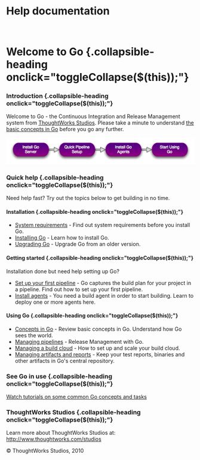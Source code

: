 Help documentation
==================

 

Welcome to Go {.collapsible-heading onclick="toggleCollapse($(this));"}
=============

### Introduction {.collapsible-heading onclick="toggleCollapse($(this));"}

Welcome to Go - the Continuous Integration and Release Management system
from [ThoughtWorks Studios](http://www.thoughtworks.com/products).
Please take a minute to understand [the basic concepts in
Go](../introduction/concepts_in_go.html) before you go any further.

![Start using Go](../resources/images/welcome.png)

### Quick help {.collapsible-heading onclick="toggleCollapse($(this));"}

Need help fast? Try out the topics below to get building in no time.

#### Installation {.collapsible-heading onclick="toggleCollapse($(this));"}

-   [System requirements](../installation/system_requirements.html) - Find out system
    requirements before you install Go.
-   [Installing Go](../installation/installing_go_server.html) - Learn how to install
    Go.
-   [Upgrading Go](../installation/upgrading_go.html) - Upgrade Go from an older
    version.

#### Getting started {.collapsible-heading onclick="toggleCollapse($(this));"}

Installation done but need help setting up Go?

-   [Set up your first pipeline](quick_pipeline_setup.html) - Go
    captures the build plan for your project in a pipeline. Find out how
    to set up your first pipeline.
-   [Install agents](../installation/installing_go_agent.html) - You need a build agent
    in order to start building. Learn to deploy one or more agents here.

#### Using Go {.collapsible-heading onclick="toggleCollapse($(this));"}

-   [Concepts in Go](../introduction/concepts_in_go.html) - Review basic concepts in Go.
    Understand how Go sees the world.
-   [Managing pipelines](../configuration/managing_pipelines.html) - Release Management
    with Go.
-   [Managing a build cloud](../advanced_usage/managing_a_build_cloud.html) - How to set
    up and scale your build cloud.
-   [Managing artifacts and
    reports](../configuration/managing_artifacts_and_reports.html) - Keep your test
    reports, binaries and other artifacts in Go's central repository.

### See Go in use {.collapsible-heading onclick="toggleCollapse($(this));"}

[Watch tutorials on some common Go concepts and
tasks](http://www.thoughtworks-studios.com/go-agile-release-management/videos)

### ThoughtWorks Studios {.collapsible-heading onclick="toggleCollapse($(this));"}

Learn more about ThoughtWorks Studios at:
<http://www.thoughtworks.com/studios>





© ThoughtWorks Studios, 2010

